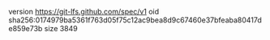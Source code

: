 version https://git-lfs.github.com/spec/v1
oid sha256:0174979ba5361f763d05f75c12ac9bea8d9c67460e37bfeaba80417de859e73b
size 3849
